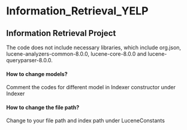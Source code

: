 # Information_Retrieval_YELP
## Information Retrieval Project

The code does not include necessary libraries, which include org.json, lucene-analyzers-common-8.0.0, lucene-core-8.0.0 and lucene-queryparser-8.0.0.

#### How to change models?
Comment the codes for different model in Indexer constructor under Indexer

#### How to change the file path?
Change to your file path and index path under LuceneConstants
